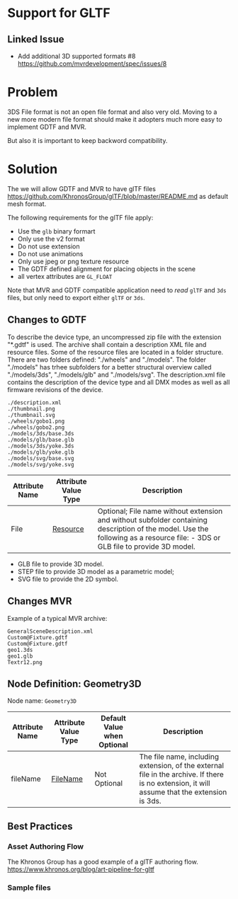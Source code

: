 # Support for GLTF 

## Linked Issue

 - Add additional 3D supported formats #8 https://github.com/mvrdevelopment/spec/issues/8 

# Problem

3DS File format is not an open file format and also very old. Moving to a new more modern file format should make it adopters much more easy to implement GDTF and MVR.

But also it is important to keep backword compatibility. 

# Solution

The we will allow GDTF and MVR to have glTF files https://github.com/KhronosGroup/glTF/blob/master/README.md as default mesh format.

The following requirements for the glTF file apply:

- Use the `glb` binary formart
- Only use the v2 format
- Do not use extension
- Do not use animations
- Only use jpeg or png texture resource
- The GDTF defined alignment for placing objects in the scene
- all vertex attributes are `GL_FLOAT`

Note that MVR and GDTF compatible application need to *read* `glTF` and `3ds` files, but only need to export either `glTF` or `3ds`.

## Changes to GDTF

To describe the device type, an uncompressed zip file with the extension
"\*.gdtf" is used. The archive shall contain a description XML file and
resource files. Some of the resource files are located in a folder
structure. There are two folders defined: "./wheels" and "./models". The
folder "./models" has trhee subfolders for a better structural overview
called "./models/3ds", "./models/glb" and "./models/svg". The description.xml file
contains the description of the device type and all DMX modes as well as
all firmware revisions of the device.

```
./description.xml
./thumbnail.png
./thumbnail.svg
./wheels/gobo1.png
./wheels/gobo2.png
./models/3ds/base.3ds
./models/glb/base.glb
./models/3ds/yoke.3ds
./models/glb/yoke.glb
./models/svg/base.svg
./models/svg/yoke.svg
```

| Attribute Name | Attribute Value Type                        | Description                          |
| -------------- | ------------------------------------------- | ------------------------------------ |
| File           | [Resource](#user-content-attrtype-resource) | Optional; File name without extension and without subfolder containing description of the model. Use the following as a resource file: - 3DS or GLB file to provide 3D model. |


- GLB file to provide 3D model.
- STEP file to provide 3D model as a parametric model;
- SVG file to provide the 2D symbol. 


## Changes MVR

Example of a typical MVR archive:

```
GeneralSceneDescription.xml
Custom@Fixture.gdtf
Custom@Fixture.gdtf
geo1.3ds
geo1.glb
Textr12.png
```

## Node Definition: Geometry3D

Node name: `Geometry3D`

| Attribute Name | Attribute Value Type                        | Default Value when Optional | Description                                                                                                                                  |
| -------------- | ------------------------------------------- | --------------------------- | -------------------------------------------------------------------------------------------------------------------------------------------- |
| fileName       | [FileName](#user-content-attrtype-filename) | Not Optional                | The file name, including extension, of the external file in the archive. If there is no extension, it will assume that the extension is 3ds. |

## Best Practices

### Asset Authoring Flow
The Khronos Group has a good example of a glTF authoring flow.
https://www.khronos.org/blog/art-pipeline-for-gltf

### Sample files